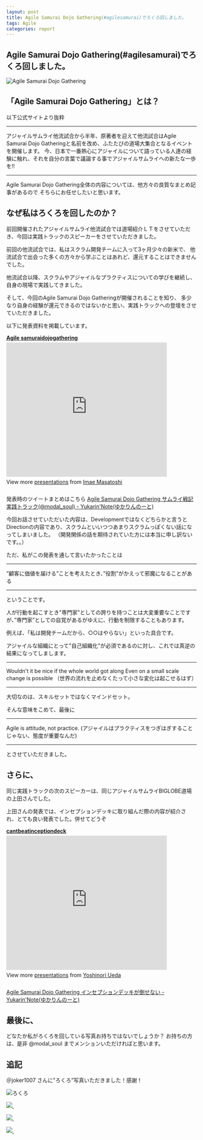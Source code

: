 ```yaml
---
layout: post
title: Agile Samurai Dojo Gathering(#agilesamurai)でろくろ回しました。
tags: Agile
categories: report
---
```

Agile Samurai Dojo Gathering(#agilesamurai)でろくろ回しました。
-----------------

![Agile Samurai Dojo Gathering](http://capture.heartrails.com/400x200/cool/shorten?http://agile-samurai-ja.github.com/dojo-gathering/2012/index.html)

## 「Agile Samurai Dojo Gathering」とは？

以下公式サイトより抜粋

<hr/>
アジャイルサムライ他流試合から半年、原著者を迎えて他流試合はAgile Samurai Dojo Gatheringと名前を改め、ふたたびの道場大集合となるイベントを開催します。
今、日本で一番熱心にアジャイルについて語っている人達の経験に触れ、それを自分の言葉で議論する事でアジャイルサムライへの新たな一歩を!!

<hr/>


Agile Samurai Dojo Gathering全体の内容については、他方々の良質なまとめ記事があるので
そちらにお任せしたいと思います。


## なぜ私はろくろを回したのか？
前回開催されたアジャイルサムライ他流試合では道場紹介ＬＴをさせていただき、今回は実践トラックのスピーカーをさせていただきました。

前回の他流試合では、私はスクラム開発チームに入って3ヶ月少々の新米で、
他流試合で出会った多くの方々から学ぶことはあれど、還元することはできませんでした。

他流試合以降、スクラムやアジャイルなプラクティスについての学びを継続し、自身の現場で実践してきました。

そして、今回のAgile Samurai Dojo Gatheringが開催されることを知り、
多少なり自身の経験が還元できるのではないかと思い、実践トラックへの登壇をさせていただきました。

以下に発表資料を掲載しています。

<div style="width:425px" id="__ss_12147199"> 
<strong style="display:block;margin:12px 0 4px">
<a href="http://www.slideshare.net/modalsoul/agile-samuraidojogathering" title="Agile samuraidojogathering" target="_blank">Agile samuraidojogathering</a>
</strong> 
<iframe src="http://www.slideshare.net/slideshow/embed_code/12147199" width="425" height="355" frameborder="0" marginwidth="0" marginheight="0" scrolling="no">
</iframe> 
<div style="padding:5px 0 12px"> View more 
<a href="http://www.slideshare.net/" target="_blank">presentations</a>
 from 
<a href="http://www.slideshare.net/modalsoul" target="_blank">Imae Masatoshi</a> 
</div> 
</div>

発表時のツイートまとめはこちら
[Agile Samurai Dojo Gathering サムライ戦記 実践トラック(@modal_soul)  - Yukarin'Note(ゆかりんのーと)](https://yukar.in/note/ckFofk)


今回お話させていただいた内容は、Developmentではなくどちらかと言うとDirectionの内容であり、スクラムといいつつあまりスクラムっぽくない話になってしまいました。
（開発関係の話を期待されていた方には本当に申し訳ないです。。）

ただ、私がこの発表を通して言いたかったことは

<hr/>
”顧客に価値を届ける”ことを考えたとき、”役割”がかえって邪魔になることがある
<hr/>

ということです。

人が行動を起こすとき"専門家"としての誇りを持つことは大変重要なことですが、”専門家”としての自覚があるがゆえに、行動を制限することもあります。


例えば、「私は開発チームだから、○○はやらない」といった具合です。


アジャイルな組織にとって"自己組織化"が必須であるのに対し、これでは真逆の結果になってしまします。


<hr/>
Wouldn't it be nice if the whole world got along Even on a small scale change is possible
（世界の流れを止めなくたって小さな変化は起こせるはず）
<hr/>


大切なのは、スキルセットではなくマインドセット。

そんな意味をこめて、最後に

<hr/>
Agile is attitude, not practice.
(アジャイルはプラクティスをつぎはぎすることじゃない、態度が重要なんだ)
<hr/>

とさせていただきました。



## さらに、
同じ実践トラックの次のスピーカーは、同じアジャイルサムライBIGLOBE道場の上田さんでした。

上田さんの発表では、インセプションデッキに取り組んだ際の内容が紹介され、とても良い発表でした。併せてどうぞ

<div style="width:425px" id="__ss_12136492"> <strong style="display:block;margin:12px 0 4px">
<a href="http://www.slideshare.net/uedayo/cantbeatinceptiondeck" title="cantbeatinceptiondeck" target="_blank">cantbeatinceptiondeck</a>
</strong> 
<iframe src="http://www.slideshare.net/slideshow/embed_code/12136492" width="425" height="355" frameborder="0" marginwidth="0" marginheight="0" scrolling="no">
</iframe> 
<div style="padding:5px 0 12px"> View more 
<a href="http://www.slideshare.net/" target="_blank">presentations</a> from 
<a href="http://www.slideshare.net/uedayo" target="_blank">Yoshinori Ueda
</a> 
</div> 
</div>

[Agile Samurai Dojo Gathering インセプションデッキが倒せない - Yukarin'Note(ゆかりんのーと)](https://yukar.in/note/ckFof8)

## 最後に、
どなたか私がろくろを回している写真お持ちではないでしょうか？
お持ちの方は、是非 @modal_soul までメンションいただければと思います。

## 追記
 ＠joker1007 さんに”ろくろ”写真いただきました！感謝！
 
![ろくろ](http://a.yfrog.com/img859/9978/34kba.jpg)


<a href="http://www.amazon.co.jp/gp/product/4274068560/ref=as_li_ss_il?ie=UTF8&tag=modalsoul-22&linkCode=as2&camp=247&creative=7399&creativeASIN=4274068560"><img border="0" src="http://ws.assoc-amazon.jp/widgets/q?_encoding=UTF8&Format=_SL110_&ASIN=4274068560&MarketPlace=JP&ID=AsinImage&WS=1&tag=modalsoul-22&ServiceVersion=20070822" >
</a>
<img src="http://www.assoc-amazon.jp/e/ir?t=modalsoul-22&l=as2&o=9&a=4274068560" width="1" height="1" border="0" alt="" style="border:none !important; margin:0px !important;" />

<a href="http://www.amazon.co.jp/gp/product/B004IEAZ18/ref=as_li_ss_il?ie=UTF8&tag=modalsoul-22&linkCode=as2&camp=247&creative=7399&creativeASIN=B004IEAZ18"><img border="0" src="http://ws.assoc-amazon.jp/widgets/q?_encoding=UTF8&Format=_SL110_&ASIN=B004IEAZ18&MarketPlace=JP&ID=AsinImage&WS=1&tag=modalsoul-22&ServiceVersion=20070822" >
</a>
<img src="http://www.assoc-amazon.jp/e/ir?t=modalsoul-22&l=as2&o=9&a=B004IEAZ18" width="1" height="1" border="0" alt="" style="border:none !important; margin:0px !important;" />

<a href="http://www.amazon.co.jp/gp/product/B0058EWGK0/ref=as_li_ss_il?ie=UTF8&tag=modalsoul-22&linkCode=as2&camp=247&creative=7399&creativeASIN=B0058EWGK0"><img border="0" src="http://ws.assoc-amazon.jp/widgets/q?_encoding=UTF8&Format=_SL110_&ASIN=B0058EWGK0&MarketPlace=JP&ID=AsinImage&WS=1&tag=modalsoul-22&ServiceVersion=20070822" >
</a>
<img src="http://www.assoc-amazon.jp/e/ir?t=modalsoul-22&l=as2&o=9&a=B0058EWGK0" width="1" height="1" border="0" alt="" style="border:none !important; margin:0px !important;" />
